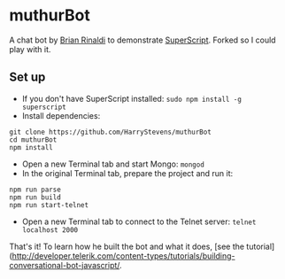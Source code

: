 # muthurBot

A chat bot by [Brian Rinaldi](http://developer.telerik.com/author/brianrinaldi/) to demonstrate [SuperScript](https://github.com/superscriptjs/superscript). Forked so I could play with it.

## Set up

- If you don't have SuperScript installed: `sudo npm install -g superscript`
- Install dependencies:
```
git clone https://github.com/HarryStevens/muthurBot
cd muthurBot
npm install
```
- Open a new Terminal tab and start Mongo: `mongod`
- In the original Terminal tab, prepare the project and run it:
```
npm run parse
npm run build
npm run start-telnet
```
- Open a new Terminal tab to connect to the Telnet server: `telnet localhost 2000`

That's it! To learn how he built the bot and what it does, [see the tutorial](http://developer.telerik.com/content-types/tutorials/building-conversational-bot-javascript/.